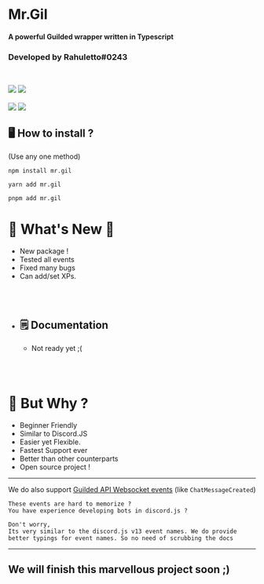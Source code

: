 # Mr.Gil

#### A powerful Guilded wrapper written in Typescript

### Developed by Rahuletto#0243

<br>
<p>
<a class="shield" href="https://www.npmjs.com/package/mr.gil"><img src="https://img.shields.io/npm/v/mr.gil.svg?style=for-the-badge" /></a> 
 <a class="shield" href="https://www.npmjs.com/package/mr.gil"><img src="https://img.shields.io/npm/dt/mr.gil?style=for-the-badge" /></a>
   <br></br>
   <a class="shield" href="https://github.com/mr-gil/mr.gil"><img src="https://img.shields.io/badge/Mr.Gil-Github-121212?style=for-the-badge"/></a> 
      <a class="shield" href="https://guilded.gg"><img src="https://img.shields.io/badge/Guilded-Support-f5c400?style=for-the-badge&logo=guilded"/></a>

</p>

## 🖥️ <b>How to install ?</b>

(Use any one method)

```
npm install mr.gil
```

```
yarn add mr.gil
```

```
pnpm add mr.gil
```

# 🎉 What's New 🎉

- New package !
- Tested all events
- Fixed many bugs
- Can add/set XPs.

<br></br>

- ## 🗒 Documentation
  - Not ready yet ;(

<br></br>

# 🤔 But Why ?

- Beginner Friendly
- Similar to Discord.JS
- Easier yet Flexible.
- Fastest Support ever
- Better than other counterparts
- Open source project !

---

We do also support [Guilded API Websocket events](https://www.guilded.gg/docs/api/websockets) (like `ChatMessageCreated`)

```
These events are hard to memorize ?
You have experience developing bots in discord.js ?

Don't worry,
Its very similar to the discord.js v13 event names. We do provide better typings for event names. So no need of scrubbing the docs
```

---

## We will finish this marvellous project soon ;)
